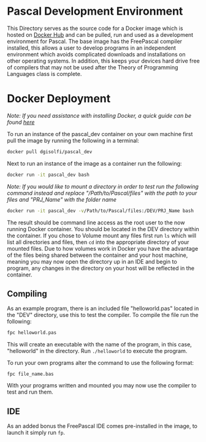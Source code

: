 # Pascal Development Environment

This Directory serves as the source code for a Docker image which is hosted on [Docker Hub](https://hub.docker.com/r/dgisolfi/pascal_dev/) and can be pulled, run and used as a development environment for Pascal. The base image has the FreePascal compiler installed, this allows a user to develop programs in an independent environment which avoids complicated downloads and installations on other operating systems. In addition, this keeps your devices hard drive free of compilers that may not be used after the Theory of Programming Languages class is complete.

# Docker Deployment

*Note: If you need assistance with installing Docker, a quick guide can be found [here](https://github.com/dgisolfi/LanguageDevEnvironments)*

To run an instance of the pascal_dev container on your own machine first pull the image by running the following in a terminal:

```bash
docker pull dgisolfi/pascal_dev
```

Next to run an instance of the image as a container run the following:

```bash
docker run -it pascal_dev bash
```

*Note: If you would like to mount a directory in order to test run the following command instead and replace "/Path/to/Pascal/files" with the path to your files and "PRJ_Name" with the folder name*

```bash
docker run -it pascal_dev -v/Path/to/Pascal/files:/DEV/PRJ_Name bash
```

The result should be command line access as the root user to the now running Docker container. You should be located in the DEV directory within the container. If you chose to Volume mount any files first run `ls` which will list all directories and files, then `cd` into the appropriate directory of your mounted files. Due to how volumes work in Docker you have the advantage of the files being shared between the container and your host machine, meaning you may now open the directory up in an IDE and begin to program, any changes in the directory on your host will be reflected in the container.

## Compiling

As an example program, there is an included file "helloworld.pas" located in the "DEV" directory, use this to test the compiler. To compile the file run the following:

```bash
fpc helloworld.pas
```

This will create an executable with the name of the program, in this case, "helloworld" in the directory. Run `./helloworld` to execute the program.

To run your own programs alter the command to use the following format:

`fpc file_name.bas`

With your programs written and mounted you may now use the compiler to test and run them.

## IDE

As an added bonus the FreePascal IDE comes pre-installed in the image, to launch it simply run `fp`.